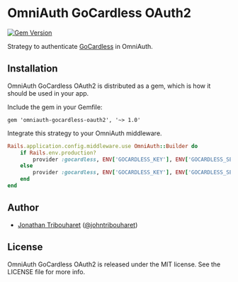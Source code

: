 # OmniAuth GoCardless OAuth2

[![Gem Version](https://badge.fury.io/rb/omniauth-gocardless-oauth2.svg)](http://badge.fury.io/rb/omniauth-gocardless-oauth2)

Strategy to authenticate [GoCardless](https://www.gocardless.com) in OmniAuth.

## Installation

OmniAuth GoCardless OAuth2 is distributed as a gem, which is how it should be used in your app.

Include the gem in your Gemfile:

    gem 'omniauth-gocardless-oauth2', '~> 1.0'

Integrate this strategy to your OmniAuth middleware.

```ruby
Rails.application.config.middleware.use OmniAuth::Builder do
	if Rails.env.production?
		provider :gocardless, ENV['GOCARDLESS_KEY'], ENV['GOCARDLESS_SECRET'], scope: 'read_only', initial_view: 'login'
	else
		provider :gocardless, ENV['GOCARDLESS_KEY'], ENV['GOCARDLESS_SECRET'], scope: 'read_only', initial_view: 'login', client_options: { site: "https://connect-sandbox.gocardless.com" }
	end
end
```

## Author

- [Jonathan Tribouharet](https://github.com/jonathantribouharet) ([@johntribouharet](https://twitter.com/johntribouharet))

## License

OmniAuth GoCardless OAuth2 is released under the MIT license. See the LICENSE file for more info.
